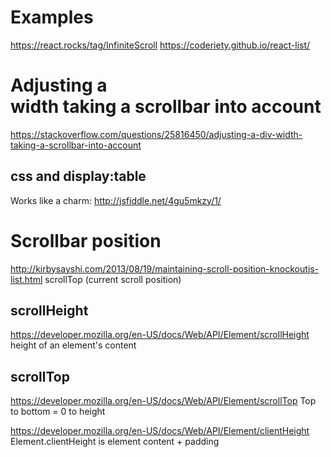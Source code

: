 # Examples
https://react.rocks/tag/InfiniteScroll
https://coderiety.github.io/react-list/

# Adjusting a <div> width taking a scrollbar into account
https://stackoverflow.com/questions/25816450/adjusting-a-div-width-taking-a-scrollbar-into-account

## css and display:table
Works like a charm: http://jsfiddle.net/4gu5mkzy/1/

# Scrollbar position
http://kirbysayshi.com/2013/08/19/maintaining-scroll-position-knockoutjs-list.html
scrollTop (current scroll position)

## scrollHeight
https://developer.mozilla.org/en-US/docs/Web/API/Element/scrollHeight
height of an element's content

## scrollTop
https://developer.mozilla.org/en-US/docs/Web/API/Element/scrollTop
Top to bottom = 0 to height

https://developer.mozilla.org/en-US/docs/Web/API/Element/clientHeight
Element.clientHeight is element content + padding
